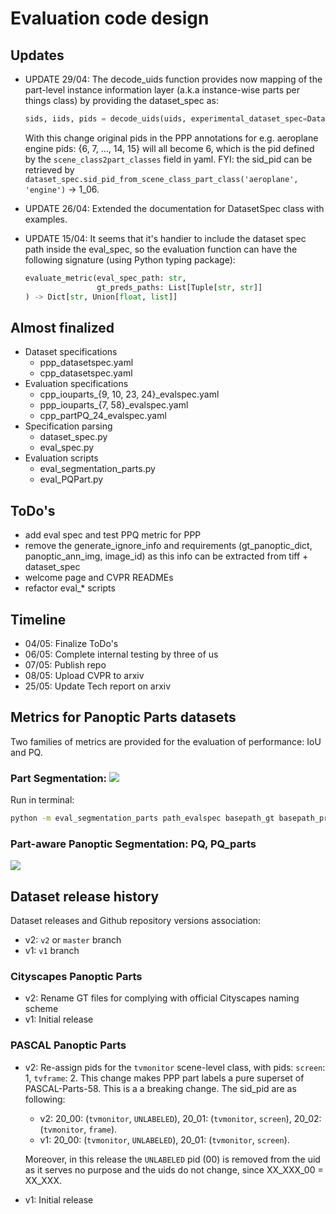 # Evaluation code design

## Updates
 - UPDATE 29/04: The decode_uids function provides now mapping of the part-level instance information layer (a.k.a instance-wise parts per things class) by providing the dataset_spec as:
   ```python
   sids, iids, pids = decode_uids(uids, experimental_dataset_spec=DatasetSpec(yaml_path))
   ```
   With this change original pids in the PPP annotations for e.g. aeroplane engine pids: {6, 7, ..., 14, 15} will all become 6, which is the pid defined by the `scene_class2part_classes` field in yaml. FYI: the sid_pid can be retrieved by `dataset_spec.sid_pid_from_scene_class_part_class('aeroplane', 'engine')` → 1_06.
 - UPDATE 26/04: Extended the documentation for DatasetSpec class with examples.
 - UPDATE 15/04: It seems that it's handier to include the dataset spec path inside the eval_spec, so the evaluation function can have the following signature (using Python typing package):

   ```python
   evaluate_metric(eval_spec_path: str,
                   gt_preds_paths: List[Tuple[str, str]]
   ) -> Dict[str, Union[float, list]]
   ```

## Almost finalized
 - Dataset specifications
   - ppp_datasetspec.yaml
   - cpp_datasetspec.yaml
 - Evaluation specifications
   - cpp_iouparts_{9, 10, 23, 24}_evalspec.yaml
   - ppp_iouparts_{7, 58}_evalspec.yaml
   - cpp_partPQ_24_evalspec.yaml
 - Specification parsing
   - dataset_spec.py
   - eval_spec.py
 - Evaluation scripts
   - eval_segmentation_parts.py
   - eval_PQPart.py

## ToDo's
 - add eval spec and test PPQ metric for PPP
 - remove the generate_ignore_info and requirements (gt_panoptic_dict, panoptic_ann_img, image_id) as this info can be extracted from tiff + dataset_spec
 - welcome page and CVPR READMEs
 - refactor eval_* scripts

## Timeline
 - 04/05: Finalize ToDo's
 - 06/05: Complete internal testing by three of us
 - 07/05: Publish repo
 - 08/05: Upload CVPR to arxiv
 - 25/05: Update Tech report on arxiv

## Metrics for Panoptic Parts datasets
Two families of metrics are provided for the evaluation of performance: IoU and PQ.

### Part Segmentation: <img src="https://render.githubusercontent.com/render/math?math=IoU^{\text{parts}}">

Run in terminal:
```bash
python -m eval_segmentation_parts path_evalspec basepath_gt basepath_pred
```

### Part-aware Panoptic Segmentation: PQ, PQ_parts
<img src="https://render.githubusercontent.com/render/math?math=PQ^{\text{parts}}">

## Dataset release history

Dataset releases and Github repository versions association:
 - v2: `v2` or `master` branch
 - v1: `v1` branch

### Cityscapes Panoptic Parts

 - v2: Rename GT files for complying with official Cityscapes naming scheme
 - v1: Initial release

### PASCAL Panoptic Parts

 - v2: Re-assign pids for the `tvmonitor` scene-level class, with pids: `screen`: 1, `tvframe`: 2. This change makes PPP part labels a pure superset of PASCAL-Parts-58. This is a a breaking change. The sid_pid are as following:
   - v2: 20_00: (`tvmonitor`, `UNLABELED`), 20_01: (`tvmonitor`, `screen`), 20_02: (`tvmonitor`, `frame`).
   - v1: 20_00: (`tvmonitor`, `UNLABELED`), 20_01: (`tvmonitor`, `screen`).

   Moreover, in this release the `UNLABELED` pid (00) is removed from the uid as it serves no purpose and the uids do not change, since XX_XXX_00 = XX_XXX.
 - v1: Initial release
